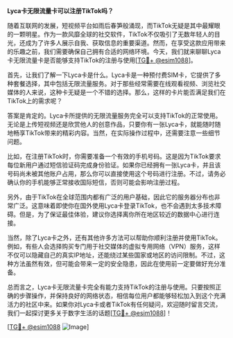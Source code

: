 **Lyca卡无限流量卡可以注册TikTok吗？**

随着互联网的发展，短视频平台如雨后春笋般涌现，而TikTok无疑是其中最耀眼的一颗明星。作为一款风靡全球的社交软件，TikTok不仅吸引了无数年轻人的目光，还成为了许多人展示自我、获取信息的重要渠道。然而，在享受这款应用带来的乐趣之前，我们需要确保自己拥有合适的网络环境。今天，我们就来聊聊Lyca卡无限流量卡是否能够支持TikTok的注册与使用[[TG💪+ @esim1088](https://t.me/s/esim1088)]。

首先，让我们了解一下Lyca卡是什么。Lyca卡是一种预付费SIM卡，它提供了多种套餐选择，其中包括无限流量服务。对于那些经常需要在线观看视频、浏览社交媒体的人来说，这种卡无疑是一个不错的选择。那么，这样的卡片能否满足我们在TikTok上的需求呢？

答案是肯定的。Lyca卡所提供的无限流量服务完全可以支持TikTok的正常使用。无论是上传短视频还是欣赏他人的创意作品，只要你有一张Lyca卡，就能随时随地畅享TikTok带来的精彩内容。当然，在实际操作过程中，还需要注意一些细节问题。

比如，在注册TikTok时，你需要准备一个有效的手机号码。这是因为TikTok要求每位新用户通过短信验证码完成身份验证。如果你已经拥有一张Lyca卡，并且该号码尚未被其他账户占用，那么你可以直接使用这个号码进行注册。不过，请务必确认你的手机能够正常接收国际短信，否则可能会影响注册过程。

另外，由于TikTok在全球范围内都有广泛的用户基础，因此它的服务器分布也非常广泛。这意味着即使你在国外使用Lyca卡登录TikTok，也不会遇到太多技术障碍。但是，为了保证最佳体验，建议你选择离你所在地区较近的数据中心进行连接。

当然，除了Lyca卡之外，还有其他许多方法可以帮助你顺利注册并使用TikTok。例如，有些人会选择购买专门用于社交媒体的虚拟专用网络（VPN）服务，这样不仅可以隐藏自己的真实IP地址，还能绕过某些国家或地区的访问限制。不过，这种方法虽然有效，但可能会带来一定的安全隐患，因此在使用前一定要做好充分准备。

总而言之，Lyca卡无限流量卡完全有能力支持TikTok的注册与使用。只要按照正确的步骤操作，并保持良好的网络状态，相信每位用户都能够轻松加入到这个充满活力的社区中来。如果你对Lyca卡或者TikTok有任何疑问，欢迎随时留言交流，我们一起探讨更多关于数字生活的话题[[TG💪+ @esim1088](https://t.me/s/esim1088)]！

[[TG💪+ @esim1088](https://t.me/s/esim1088) ![Image](https://i.postimg.cc/4NQfJmqS/Snipaste-2025-05-13-00-14-12.png)]